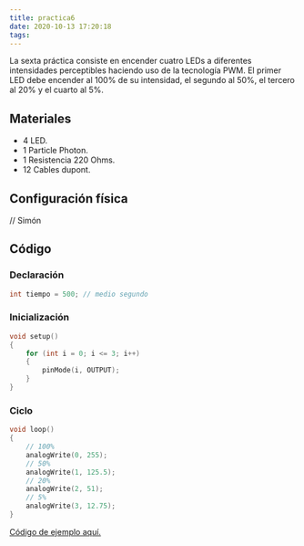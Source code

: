 ```yaml
---
title: practica6
date: 2020-10-13 17:20:18
tags:
---
```


La sexta práctica consiste en encender cuatro LEDs a diferentes intensidades perceptibles haciendo uso de la tecnología PWM. El primer LED debe encender al 100% de su intensidad, el segundo al 50%, el tercero al 20% y el cuarto al 5%. <!-- more -->

## Materiales

- 4 LED.
- 1 Particle Photon.
- 1 Resistencia 220 Ohms.
- 12 Cables dupont.

## Configuración física

// Simón

## Código

### Declaración

```cpp
int tiempo = 500; // medio segundo
```

### Inicialización

```cpp
void setup()
{
    for (int i = 0; i <= 3; i++)
    {
        pinMode(i, OUTPUT);
    }
}
```

### Ciclo

```cpp
void loop()
{
    // 100%
    analogWrite(0, 255);
    // 50%
    analogWrite(1, 125.5);
    // 20%
    analogWrite(2, 51);
    // 5%
    analogWrite(3, 12.75);
}
```



[Código de ejemplo aquí.](https://github.com/xtrs84zk/SistemasEmbebidos/blob/main/src/Practica6.ino)
